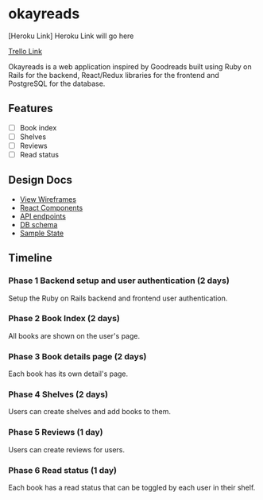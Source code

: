 # okayreads

[Heroku Link] Heroku Link will go here

[Trello Link][trello]

[trello]: https://trello.com/b/UhNrHi99/okayreads

Okayreads is a web application inspired by Goodreads built using Ruby on Rails for
the backend, React/Redux libraries for the frontend and PostgreSQL for the database.

## Features

- [ ] Book index
- [ ] Shelves
- [ ] Reviews
- [ ] Read status

## Design Docs
* [View Wireframes][wireframes]
* [React Components][components]
* [API endpoints][api-endpoints]
* [DB schema][schema]
* [Sample State][sample-state]

[wireframes]: docs/wireframes
[components]: docs/component-hierarchy.md
[sample-state]: docs/sample-state.md
[api-endpoints]: docs/api-endpoints.md
[schema]: docs/schema.md

## Timeline

### Phase 1 Backend setup and user authentication (2 days)
Setup the Ruby on Rails backend and frontend user authentication.

### Phase 2 Book Index (2 days)
All books are shown on the user's page.

### Phase 3 Book details page (2 days)
Each book has its own detail's page.

### Phase 4 Shelves (2 days)
Users can create shelves and add books to them.

### Phase 5 Reviews (1 day)
Users can create reviews for users.

### Phase 6 Read status (1 day)
Each book has a read status that can be toggled by each user in their shelf.
